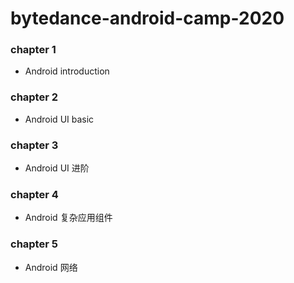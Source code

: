 # bytedance-android-camp-2020
### chapter 1
- Android introduction

### chapter 2
- Android UI basic

### chapter 3
- Android UI 进阶

### chapter 4
- Android 复杂应用组件

### chapter 5
- Android 网络
